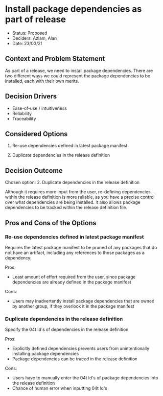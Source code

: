 # Install package dependencies as part of release

* Status: Proposed<!-- optional -->
* Deciders: Azlam, Alan <!-- optional -->
* Date: 23/03/21 <!-- optional -->

## Context and Problem Statement

As part of a release, we need to install package dependencies. There are two different ways we could represent the package dependencies to be installed, each with their own merits.

## Decision Drivers <!-- optional -->

* Ease-of-use / intuitiveness
* Reliability
* Traceability

## Considered Options

1. Re-use dependencies defined in latest package manifest

2. Duplicate dependencies in the release definition


## Decision Outcome

Chosen option: 2. Duplicate dependencies in the release definition

Although it requires more input from the user, re-defining dependencies within the release definition is more reliable, as you have a precise control over what dependencies are being installed. It also allows package dependencies to be tracked within the release definition file.

## Pros and Cons of the Options <!-- optional -->

### Re-use dependencies defined in latest package manifest

 Requires the latest package manifest to be pruned of any packages that do not have an artifact, including any references to those packages as a dependency.  

Pros:
* Least amount of effort required from the user, since package dependencies are already defined in the package manifest

Cons:
* Users may inadvertently install package dependencies that are owned by another group, if they overlook it in the package manifest <!-- numbers of pros and cons can vary -->

### Duplicate dependencies in the release definition

Specify the 04t Id's of dependencies in the release definition

Pros:
* Explicitly defined dependencies prevents users from unintentionally installing package dependencies
* Package dependencies can be traced in the release definition

Cons:
* Users have to manually enter the 04t Id's of package dependencies into the release definition
* Chance of human error when inputting 04t Id's


<!-- markdownlint-disable-file MD013 -->
